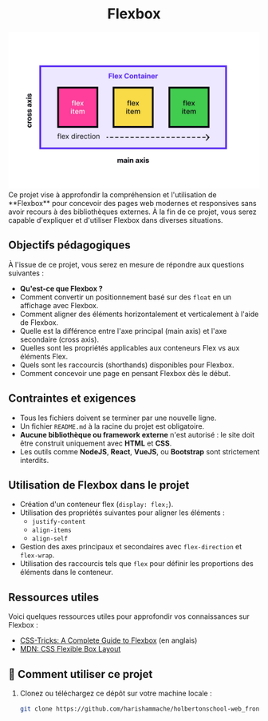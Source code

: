 <h1 align="center">Flexbox</h1>
<div align="center">
    <img src="./img/images.jpg">
</div>
Ce projet vise à approfondir la compréhension et l'utilisation de **Flexbox** pour concevoir des pages web modernes et responsives sans avoir recours à des bibliothèques externes. À la fin de ce projet, vous serez capable d'expliquer et d'utiliser Flexbox dans diverses situations.

## Objectifs pédagogiques

À l'issue de ce projet, vous serez en mesure de répondre aux questions suivantes :
- **Qu'est-ce que Flexbox ?**
- Comment convertir un positionnement basé sur des `float` en un affichage avec Flexbox.
- Comment aligner des éléments horizontalement et verticalement à l'aide de Flexbox.
- Quelle est la différence entre l'axe principal (main axis) et l'axe secondaire (cross axis).
- Quelles sont les propriétés applicables aux conteneurs Flex vs aux éléments Flex.
- Quels sont les raccourcis (shorthands) disponibles pour Flexbox.
- Comment concevoir une page en pensant Flexbox dès le début.

## Contraintes et exigences

- Tous les fichiers doivent se terminer par une nouvelle ligne.
- Un fichier `README.md` à la racine du projet est obligatoire.
- **Aucune bibliothèque ou framework externe** n'est autorisé : le site doit être construit uniquement avec **HTML** et **CSS**.
- Les outils comme **NodeJS**, **React**, **VueJS**, ou **Bootstrap** sont strictement interdits.


## Utilisation de Flexbox dans le projet

- Création d'un conteneur flex (`display: flex;`).
- Utilisation des propriétés suivantes pour aligner les éléments :
  - `justify-content`
  - `align-items`
  - `align-self`
- Gestion des axes principaux et secondaires avec `flex-direction` et `flex-wrap`.
- Utilisation des raccourcis tels que `flex` pour définir les proportions des éléments dans le conteneur.

## Ressources utiles

Voici quelques ressources utiles pour approfondir vos connaissances sur Flexbox :
- [CSS-Tricks: A Complete Guide to Flexbox](https://css-tricks.com/snippets/css/a-guide-to-flexbox/) (en anglais)
- [MDN: CSS Flexible Box Layout](https://developer.mozilla.org/fr/docs/Web/CSS/CSS_Flexible_Box_Layout)

## 🚀 Comment utiliser ce projet  
1. Clonez ou téléchargez ce dépôt sur votre machine locale :  
   ```bash
   git clone https://github.com/harishammache/holbertonschool-web_front_end/tree/main/flexbox
